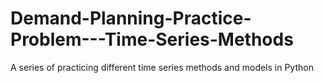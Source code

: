 # Demand-Planning-Practice-Problem---Time-Series-Methods
A series of practicing different time series methods and models in Python
